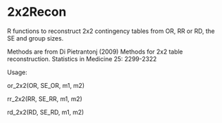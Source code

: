 # 2x2Recon

R functions to reconstruct 2x2 contingency tables from OR, RR or RD, the SE and group sizes. 

Methods are from Di Pietrantonj (2009) Methods for 2x2 table reconstruction. Statistics in Medicine 25: 2299-2322 

Usage:

or_2x2(OR, SE_OR, m1, m2)

rr_2x2(RR, SE_RR, m1, m2)

rd_2x2(RD, SE_RD, m1, m2)



